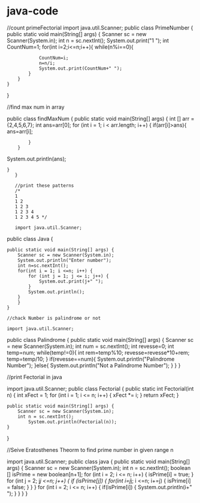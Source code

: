 # java-code
//count primeFectorial
import java.util.Scanner;
public class PrimeNumber {
    public static void main(String[] args) {
        Scanner sc = new Scanner(System.in);
        int n = sc.nextInt();
        System.out.print("1 ");
        int CountNum=1;
        for(int i=2;i<=n;i++){
            while(n%i==0){

                CountNum=i;
                n=n/i;
                System.out.print(CountNum+" ");
            }
        }
    }
}



//find max num in array

public class findMaxNum {
    public static void main(String[] args) {
        int [] arr = {2,4,5,6,7};
        int ans=arr[0];
        for (int i = 1; i < arr.length; i++) {
            if(arr[i]>ans){
                ans=arr[i];

            }
        }
System.out.println(ans);

    }
       }

       //print these patterns
       /*
       1 
       1 2 
       1 2 3 
       1 2 3 4 
       1 2 3 4 5 */

       import java.util.Scanner;
public class Java {

    public static void main(String[] args) {
        Scanner sc = new Scanner(System.in);
        System.out.println("Enter number");
        int n=sc.nextInt();
        for(int i = 1; i <=n; i++) {
            for (int j = 1; j <= i; j++) {
                System.out.print(j+" ");
            }
            System.out.println();
        }
        }
    }

    //chack Number is palindrome or not

    import java.util.Scanner;
public class Palindrome {
    public static void main(String[] args) {
        Scanner sc = new Scanner(System.in);
        int num = sc.nextInt();
        int revesse=0;
        int temp=num;
        while(temp!=0){
            int rem=temp%10;
            revesse=revesse*10+rem;
            temp=temp/10;
        }
        if(revesse==num){
            System.out.println("Palindrome Number");
        }else{
            System.out.println("Not a Palindrome Number");
        }
}
}

//print Fectorial in java

import java.util.Scanner;
public class Fectorial {
    public static int Fectorial(int n) {
        int xFect = 1;
        for (int i = 1; i <= n; i++) {
            xFect *= i;
        }
        return xFect;
    }

    public static void main(String[] args) {
        Scanner sc = new Scanner(System.in);
        int n = sc.nextInt();
            System.out.println(Fectorial(n));
    }
}

//Seive Eratosthenes Theorm to find prime number in given range n

import java.util.Scanner;
public class java {
    public static void main(String[] args) {
        Scanner sc = new Scanner(System.in);
        int n = sc.nextInt();
       boolean [] isPrime = new boolean[n+1];
        for (int i = 2; i <= n; i++) {
            isPrime[i] = true;
        }
        for (int j = 2; j*j <=n; j++) {
            if (isPrime[j]) {
                for(int i=j*j; i <=n; i+=j) {
                    isPrime[i] = false;
                }
            }
        }
        for (int i = 2; i <= n; i++) {
            if(isPrime[i]) {
                System.out.println(i+" ");
            }
        }
    }
}
